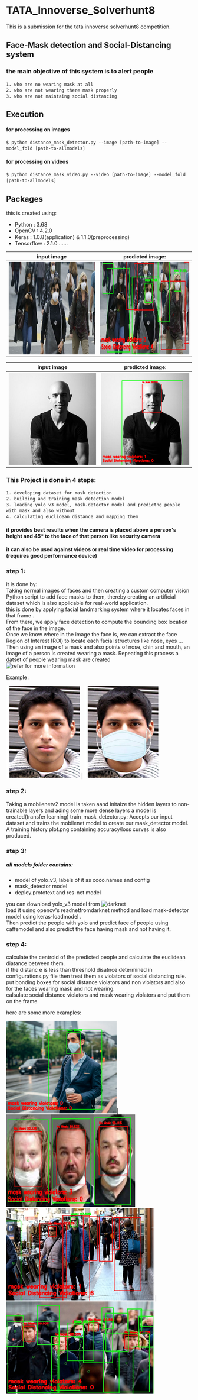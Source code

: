 # TATA_Innoverse_Solverhunt8
This is a submission for the tata innoverse solverhunt8 competition.

## Face-Mask detection and Social-Distancing system

  ### the main objective of this system is to alert people 
    1. who are no wearing mask at all
    2. who are not wearing there mask properly
    3. who are not maintaing social distancing

## Execution
#### for processing on images 
```
$ python distance_mask_detector.py --image [path-to-image] --model_fold [path-to-allmodels]
```    

#### for processing on videos 
```
$ python distance_mask_video.py --video [path-to-image] --model_fold [path-to-allmodels]
```  


## Packages
this is created using:                          
* Python : 3.68                          
* OpenCV : 4.2.0                       
* Keras : 1.0.8(application) & 1.1.0(preprocessing)                             
* Tensorflow : 2.1.0  ......
     
input image |predicted image:
----------------------------|----------------------------------------
<img src="https://github.com/yashasps/tata_innoverse_solverhunt8/blob/master/example_images/example_05.jpg" width=350 height=250>              |            <img src="https://github.com/yashasps/tata_innoverse_solverhunt8/blob/master/predicted_images/example_05_predicted.jpg" width=350 height=250 >

input image |predicted image:
----------------------------|----------------------------------------
<img src="https://github.com/yashasps/tata_innoverse_solverhunt8/blob/master/example_images/example_02.png" width=250 height=250>              |            <img src="https://github.com/yashasps/tata_innoverse_solverhunt8/blob/master/predicted_images/pred_example_02.png" width=250 height=250 >     
     
     
### This Project is done in 4 steps:                                        
    1. developing dataset for mask detection                                     
    2. building and training mask detection model                               
    3. loading yolo_v3 model, mask-detector model and predictng people with mask and also without                                 
    4. calculating euclidean distance and mapping them
    


#### it provides best results when the camera is placed above a person's height and 45* to the face of that person like security camera
#### it can also be used against videos or real time video for processing (requires good performance device)

   
### step 1:
it is  done by:                                         
  Taking normal images of faces and
  then creating a custom computer vision Python script to add face masks to them, thereby creating an artificial        dataset which is also applicable for real-world application.                                
  this is done by applying facial landmarking system where it locates faces in that frame .                          
  From there, we apply face detection to compute the bounding box location of the face in the image.                                
  Once we know where in the image the face is, we can extract the face Region of Interest (ROI) to locate each facial structures like nose, eyes ...                                                          
  Then using an image of a mask and also points of nose, chin and mouth, an image of a person is created wearing a mask. Repeating this process a datset of people wearing mask are created                             
  ![refer](https://github.com/prajnasb/observations) for more information
    
Example :

<img src="https://github.com/yashasps/tata_innoverse_solverhunt8/blob/master/training%20mask%20detector/dataset/without_mask/158.jpg" width=200 height=250>              |            <img src="https://github.com/yashasps/tata_innoverse_solverhunt8/blob/master/training%20mask%20detector/dataset/with_mask/158-with-mask.jpg" width=200 height=250 >

### step 2:
Taking a mobilenetv2 model is taken aand initaize the hidden layers to non-trainable layers and ading some more dense layers a model is created(transfer learning)
train_mask_detector.py: Accepts our input dataset and trains the mobilenet model to create our mask_detector.model. A training history plot.png containing accuracy/loss curves is also produced.

### step 3:
##### all models folder contains: 
* model of yolo_v3, labels of it as coco.names and config 
* mask_detector model
* deploy.prototext and res-net model                                                     


you can download yolo_v3 model from ![darknet](https://pjreddie.com/darknet/)                        
load it using opencv's readnetfromdarknet method and load mask-detector model using keras-loadmodel .                         
Then predict the people with yolo and predict face of people using caffemodel and also predict the face having mask and not having it.

### step 4:
calculate the centroid of the predicted people and calculate the euclidean diatance between them.            
if the distanc e is less than threshold disatnce determined in configurations.py file then treat them as violators of social distancing rule.                               
put bonding boxes for social distance violators and non violators and also for the faces wearing mask and not wearing.                                             
calsulate social distance violators and mask wearing violators and put them on the frame.                 

                                                                                                                                     

here are some more examples:                               



<img src="https://github.com/yashasps/tata_innoverse_solverhunt8/blob/master/predicted_images/example_01_predicted.png" width=300 height=250>| <img src="https://github.com/yashasps/tata_innoverse_solverhunt8/blob/master/predicted_images/images_predicted.jpg" width=350 height=250> 
<img src="https://github.com/yashasps/tata_innoverse_solverhunt8/blob/master/predicted_images/example_04_predicted.jpg" width=400 height=250> |
<img src="https://github.com/yashasps/tata_innoverse_solverhunt8/blob/master/predicted_images/pred_onemask.jpg" width=400 height=250>    

